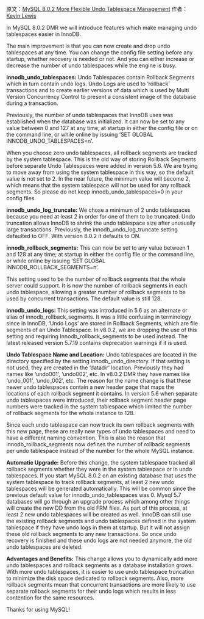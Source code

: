 原文：[MySQL 8.0.2 More Flexible Undo Tablespace Management](http://mysqlserverteam.com/mysql-8-0-2-more-flexible-undo-tablespace-management/)
作者：[Kevin Lewis](http://mysqlserverteam.com/author/kevin/)

In MySQL 8.0.2 DMR we will introduce features which make managing undo tablespaces easier in InnoDB.

The main improvement is that you can now create and drop undo tablespaces at any time.  You can change the config file setting before any startup, whether recovery is needed or not.  And you can either increase or decrease the number of undo tablespaces while the engine is busy.

**innodb_undo_tablespaces:**  Undo Tablespaces contain Rollback Segments which in turn contain undo logs.  Undo Logs are used to ‘rollback’ transactions and to create earlier versions of data which is used by Multi Version Concurrency Control to present a consistent image of the database during a transaction.

Previously, the number of undo tablespaces that InnoDB uses was established when the database was initialized.  It can now be set to any value between 0 and 127 at any time; at startup in either the config file or on the command line, or while online by issuing ‘SET GLOBAL INNODB_UNDO_TABLESPACES=n’.

When you choose zero undo tablespaces, all rollback segments are tracked by the system tablespace.  This is the old way of storing Rollback Segments before separate Undo Tablespaces were added in version 5.6.  We are trying to move away from using the system tablespace in this way, so the default value is not set to 2.  In the near future, the minimum value will become 2, which means that the system tablespace will not be used for any rollback segments. So please do not keep innodb_undo_tablespaces=0 in your config files.

**innodb_undo_log_truncate:**   We chose a minimum of 2 undo tablespaces because you need at least 2 in order for one of them to be truncated.  Undo truncation allows InnoDB to shrink the undo tablespace size after unusually large transactions. Previously, the innodb_undo_log_truncate setting defaulted to OFF.  With version 8.0.2 it defaults to ON.

**innodb_rollback_segments:** This can now be set to any value between 1 and 128 at any time; at startup in either the config file or the command line, or while online by issuing ‘SET GLOBAL INNODB_ROLLBACK_SEGMENTS=n’.

This setting used to be the number of rollback segments that the whole server could support.  It is now the number of rollback segments in each undo tablespace, allowing a greater number of rollback segments to be used by concurrent transactions.  The default value is still 128.

**innodb_undo_logs:**  This setting was introduced in 5.6 as an alternate or alias of innodb_rollback_segments. It was a little confusing in terminology since in InnoDB, ‘Undo Logs’ are stored in Rollback Segments, which are file segments of an Undo Tablespace.  In v8.0.2, we are dropping the use of this setting and requiring Innodb_rollback_segments to be used instead.  The latest released version 5.7.19 contains deprecation warnings if it is used.

**Undo Tablespace Name and Location:** Undo tablespaces are located in the directory specified by the setting innodb_undo_directory. If that setting is not used, they are created in the ‘datadir’ location.  Previously they had names like ‘undo001’, ‘undo002’, etc. In v8.0.2 DMR they have names like ‘undo_001’, ‘undo_002’, etc. The reason for the name change is that these newer undo tablespaces contain a new header page that maps the locations of each rollback segment it contains.   In version 5.6 when separate undo tablespaces were introduced, their rollback segment header page numbers were tracked in the system tablespace which limited the number of rollback segments for the whole instance to 128.

Since each undo tablespace can now track its own rollback segments with this new page, these are really new types of undo tablespaces and need to have a different naming convention.  This is also the reason that innodb_rollback_segments now defines the number of rollback segments per undo tablespace instead of the number for the whole MySQL instance.

**Automatic Upgrade:** Before this change, the system tablespace tracked all rollback segments whether they were in the system tablespace or in undo tablespaces.  If you start MySQL 8.0.2 on an existing database that uses the system tablespace to track rollback segments, at least 2 new undo tablespaces will be generated automatically.  This will be common since the previous default value for innodb_undo_tablespaces was 0.  Mysql 5.7 databases will go through an upgrade process which among other things will create the new DD from the old FRM files.  As part of this process, at least 2 new undo tablespaces will be created as well.  InnoDB can still use the existing rollback segments and undo tablespaces defined in the system tablespace if they have undo logs in them at startup.  But it will not assign these old rollback segments to any new transactions.  So once undo recovery is finished and these undo logs are not needed anymore, the old undo tablespaces are deleted.

**Advantages and Benefits:**  This change allows you to dynamically add more undo tablespaces and rollback segments as a database installation grows.  With more undo tablespaces, it is easier to use undo tablespace truncation to minimize the disk space dedicated to rollback segments.  Also, more rollback segments mean that concurrent transactions are more likely to use separate rollback segments for their undo logs which results in less contention for the same resources.

Thanks for using MySQL!


